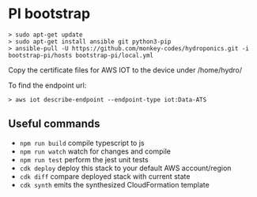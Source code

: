 # PI bootstrap

```
> sudo apt-get update
> sudo apt-get install ansible git python3-pip
> ansible-pull -U https://github.com/monkey-codes/hydroponics.git -i bootstrap-pi/hosts bootstrap-pi/local.yml
```

Copy the certificate files for AWS IOT to the device under /home/hydro/

To find the endpoint url:

```
> aws iot describe-endpoint --endpoint-type iot:Data-ATS
```

## Useful commands

* `npm run build`   compile typescript to js
* `npm run watch`   watch for changes and compile
* `npm run test`    perform the jest unit tests
* `cdk deploy`      deploy this stack to your default AWS account/region
* `cdk diff`        compare deployed stack with current state
* `cdk synth`       emits the synthesized CloudFormation template

